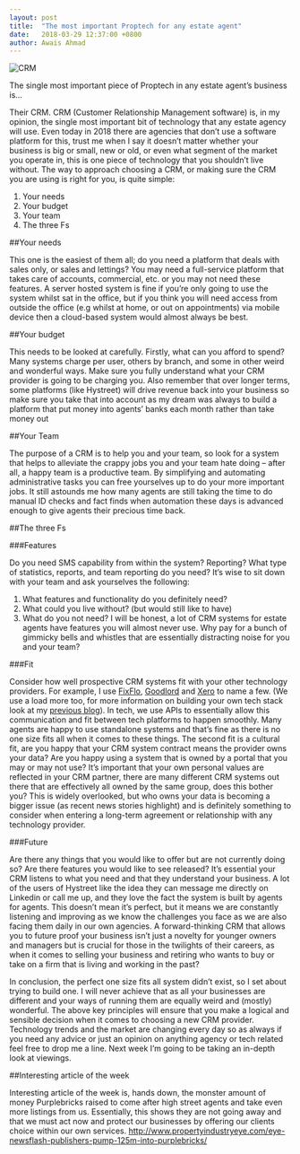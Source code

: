 ```yaml
---
layout: post
title:  "The most important Proptech for any estate agent"
date:   2018-03-29 12:37:00 +0800
author: Awais Ahmad
---
```


![CRM]({{site.url}}/images/CRM.jpg)


The single most important piece of Proptech in any estate agent’s business is…

Their CRM. CRM (Customer Relationship Management software) is, in my opinion, the single most important bit of technology that any estate agency will use. Even today in 2018 there are agencies that don’t use a software platform for this, trust me when I say it doesn’t matter whether your business is big or small, new or old, or even what segment of the market you operate in, this is one piece of technology that you shouldn’t live without. The way to approach choosing a CRM, or making sure the CRM you are using is right for you, is quite simple:

<!--more-->

1.	Your needs
2.	Your budget
3.	Your team
4.	The three Fs

##Your needs

This one is the easiest of them all; do you need a platform that deals with sales only, or sales and lettings? You may need a full-service platform that takes care of accounts, commercial, etc. or you may not need these features. A server hosted system is fine if you’re only going to use the system whilst sat in the office, but if you think you will need access from outside the office (e.g whilst at home, or out on appointments) via mobile device then a cloud-based system would almost always be best.

##Your budget

This needs to be looked at carefully. Firstly, what can you afford to spend? Many systems charge per user, others by branch, and some in other weird and wonderful ways. Make sure you fully understand what your CRM provider is going to be charging you. Also remember that over longer terms, some platforms (like Hystreet) will drive revenue back into your business so make sure you take that into account as my dream was always to build a platform that put money into  agents’ banks each month rather than take money out

##Your Team

The purpose of a CRM is to help you and your team, so look for a system that helps to alleviate the crappy jobs you and your team hate doing – after all, a happy team is a productive team. By simplifying and automating administrative tasks you can free yourselves up to do your more important jobs. It still astounds me how many agents are still taking the time to do manual ID checks and fact finds when automation these days is advanced enough to give agents their precious time back.

##The three Fs

###Features

Do you need SMS capability from within the system? Reporting? What type of statistics, reports, and team reporting do you need?
It’s wise to sit down with your team and ask yourselves the following:
1.	What features and functionality do you definitely need?
2.	What could you live without? (but would still like to have)
3.	What do you not need?
I will be honest, a lot of CRM systems for estate agents have features you will almost never use. Why pay for a bunch of gimmicky bells and whistles that are essentially distracting noise for you and your team?

###Fit

Consider how well prospective CRM systems fit with your other technology providers. For example, I use <a href="https://www.fixflo.com/">FixFlo</a>, <a href="https://www.goodlord.co/">Goodlord</a> and <a href="https://www.xero.com/uk/">Xero</a> to name a few. (We use a load more too, for more information on building your own tech stack look at my <a href="https://hystreet.co.uk/2018/03/23/estate-agents-making-stacks.html">previous blog</a>). In tech, we use APIs to essentially allow this communication and fit between tech platforms to happen smoothly. Many agents are happy to use standalone systems and that’s fine as there is no one size fits all when it comes to these things. The second fit is a cultural fit, are you happy that your CRM system contract means the provider owns your data? Are you happy using a system that is owned by a portal that you may or may not use? It’s important that your own personal values are reflected in your CRM partner, there are many different CRM systems out there that are effectively all owned by the same group, does this bother you? This is widely overlooked, but who owns your data is becoming a bigger issue (as recent news stories highlight) and is definitely something to consider when entering a long-term agreement or relationship with any technology provider.

###Future

Are there any things that you would like to offer but are not currently doing so? Are there features you would like to see released? It’s essential your CRM listens to what you need and that they understand your business. A lot of the users of Hystreet like the idea they can message me directly on Linkedin or call me up, and they love the fact the system is built by agents for agents. This doesn’t mean it’s perfect, but it means we are constantly listening and improving as we know the challenges you face as we are also facing them daily in our own agencies. A forward-thinking CRM that allows you to future proof your business isn’t just a novelty for younger owners and managers but is crucial for those in the twilights of their careers, as when it comes to selling your business and retiring who wants to buy or take on a firm that is living and working in the past?

In conclusion, the perfect one size fits all system didn’t exist, so I set about trying to build one. I will never achieve that as all your businesses are different and your ways of running them are equally weird and (mostly) wonderful. The above key principles will ensure that you make a logical and sensible decision when it comes to choosing a new CRM provider. Technology trends and the market are changing every day so as always if you need any advice or just an opinion on anything agency or tech related feel free to drop me a line. Next week I’m going to be taking an in-depth look at viewings.

##Interesting article of the week

Interesting article of the week is, hands down, the monster amount of money Purplebricks raised to come after high street agents and take even more listings from us. Essentially, this shows they are not going away and that we must act now and protect our businesses by offering our clients choice within our own services.
http://www.propertyindustryeye.com/eye-newsflash-publishers-pump-125m-into-purplebricks/
